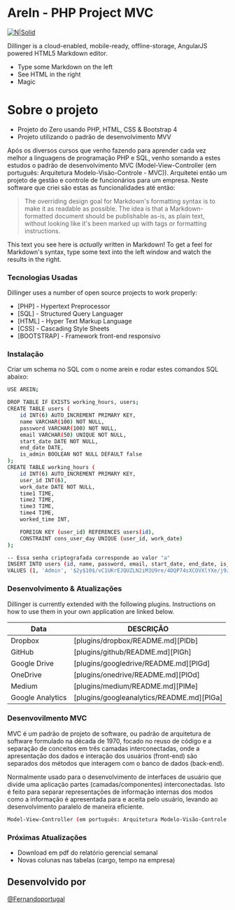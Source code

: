 # AreIn - PHP Project MVC

[![N|Solid](https://fernandoportugal.com/php.jpg)](http://fernandoportugal.com/projeto_mvc)


Dillinger is a cloud-enabled, mobile-ready, offline-storage, AngularJS powered HTML5 Markdown editor.

  - Type some Markdown on the left
  - See HTML in the right
  - Magic

# Sobre o projeto

  - Projeto do Zero usando PHP, HTML, CSS & Bootstrap 4
  - Projeto utilizando o padrão de desenvolvimento MVV


Após os diversos cursos que venho fazendo para aprender cada vez melhor a linguagens de programação PHP e SQL, venho somando a estes estudos o padrão de desenvolvimento MVC (Model-View-Controller (em português: Arquitetura Modelo-Visão-Controle - MVC)). Arquitetei então um projeto de gestão e controle de funcionários para um empresa. Neste software que criei são estas as funcionalidades até então:

> The overriding design goal for Markdown's
> formatting syntax is to make it as readable
> as possible. The idea is that a
> Markdown-formatted document should be
> publishable as-is, as plain text, without
> looking like it's been marked up with tags
> or formatting instructions.

This text you see here is *actually* written in Markdown! To get a feel for Markdown's syntax, type some text into the left window and watch the results in the right.

### Tecnologias Usadas

Dillinger uses a number of open source projects to work properly:

* [PHP] - Hypertext Preprocessor
* [SQL] - Structured Query Languager
* [HTML] - Hyper Text Markup Language
* [CSS] - Cascading Style Sheets
* [BOOTSTRAP] - Framework front-end responsivo


### Instalação

Criar um schema no SQL com o nome arein e rodar estes comandos SQL abaixo: 

```sh
USE AREIN;

DROP TABLE IF EXISTS working_hours, users;
CREATE TABLE users (
    id INT(6) AUTO_INCREMENT PRIMARY KEY, 
    name VARCHAR(100) NOT NULL,
    password VARCHAR(100) NOT NULL,
    email VARCHAR(50) UNIQUE NOT NULL,
    start_date DATE NOT NULL,
    end_date DATE,
    is_admin BOOLEAN NOT NULL DEFAULT false
);
CREATE TABLE working_hours (
    id INT(6) AUTO_INCREMENT PRIMARY KEY, 
    user_id INT(6),
    work_date DATE NOT NULL,
    time1 TIME,
    time2 TIME,
    time3 TIME,
    time4 TIME,
    worked_time INT,

    FOREIGN KEY (user_id) REFERENCES users(id),
    CONSTRAINT cons_user_day UNIQUE (user_id, work_date)
);

-- Essa senha criptografada corresponde ao valor "a"
INSERT INTO users (id, name, password, email, start_date, end_date, is_admin)
VALUES (1, 'Admin', '$2y$10$/vC1UKrEJQUZLN2iM3U9re/4DQP74sXCOVXlYXe/j9zuv1/MHD4o.', 'admin@cod3r.com.br', '2000-1-1', null, 1);

```

### Desenvolvimento & Atualizações

Dillinger is currently extended with the following plugins. Instructions on how to use them in your own application are linked below.

| Data | DESCRIÇÃO |
| ------ | ------ |
| Dropbox | [plugins/dropbox/README.md][PlDb] |
| GitHub | [plugins/github/README.md][PlGh] |
| Google Drive | [plugins/googledrive/README.md][PlGd] |
| OneDrive | [plugins/onedrive/README.md][PlOd] |
| Medium | [plugins/medium/README.md][PlMe] |
| Google Analytics | [plugins/googleanalytics/README.md][PlGa] |


### Desenvovilmento MVC

MVC é um padrão de projeto de software, ou padrão de arquitetura de software formulado na década de 1970, focado no reuso de código e a separação de conceitos em três camadas interconectadas, onde a apresentação dos dados e interação dos usuários (front-end) são separados dos métodos que interagem com o banco de dados (back-end).

Normalmente usado para o desenvolvimento de interfaces de usuário que divide uma aplicação partes (camadas/componentes) interconectadas. Isto é feito para separar representações de informação internas dos modos como a informação é apresentada para e aceita pelo usuário, levando ao desenvolvimento paralelo de maneira eficiente.

```sh
Model-View-Controller (em português: Arquitetura Modelo-Visão-Controle - MVC)
```



### Próximas Atualizações

 - Download em pdf do relatório gerencial semanal
 - Novas colunas nas tabelas (cargo, tempo na empresa)

Desenvolvido por
----

[@Fernandoportugal](https://fernandoportugal.com)

